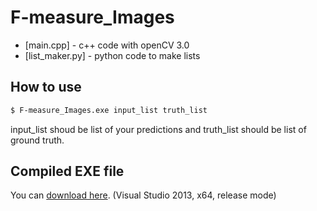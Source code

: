 # F-measure_Images
* [main.cpp] - c++ code with openCV 3.0
* [list_maker.py] - python code to make lists

## How to use
```sh
$ F-measure_Images.exe input_list truth_list
```
input_list shoud be list of your predictions and truth_list should be list of ground truth.

## Compiled EXE file
You can [download here](http://www.naver.com).
(Visual Studio 2013, x64, release mode)

